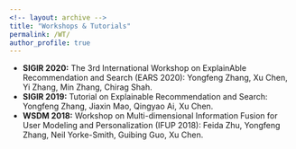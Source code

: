 ```yaml
---
<!-- layout: archive -->
title: "Workshops & Tutorials"
permalink: /WT/
author_profile: true
---
```

* <b>SIGIR 2020:</b> The 3rd International Workshop on ExplainAble Recommendation and Search (EARS 2020):
Yongfeng Zhang, Xu Chen, Yi Zhang, Min Zhang, Chirag Shah.
* <b>SIGIR 2019:</b> Tutorial on Explainable Recommendation and Search:
Yongfeng Zhang, Jiaxin Mao, Qingyao Ai, Xu Chen. 
* <b>WSDM 2018:</b> Workshop on Multi-dimensional Information Fusion for User Modeling and Personalization (IFUP 2018):
Feida Zhu, Yongfeng Zhang, Neil Yorke-Smith, Guibing Guo, Xu Chen. 
